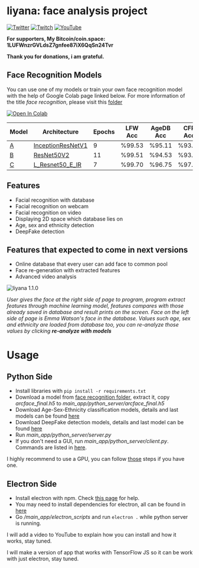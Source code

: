 # liyana: face analysis project

[<img src="https://cdn2.iconfinder.com/data/icons/minimalism/128/twitter.png" alt="Twitter" title="follow my twitter to hear more about AI"/>](https://twitter.com/tyburakk)                            [<img src="https://i7.uihere.com/icons/381/52/851/logo-media-social-twitch-icon-ac3b3fceb6a1933f5769a3bb147b2963.png" alt="Twitch" title="i sometimes make live coding, follow to get notificated when i go live"/>](https://www.twitch.tv/tyburak)                              [<img src="https://icons.iconarchive.com/icons/dakirby309/simply-styled/128/YouTube-icon.png" alt="YouTube" title="i will make instructive videos about both liyana and AI, stay tuned"/>](https://www.youtube.com/channel/UC_ruNwRztPY_P4aUxbIFuOQ)



__For supporters, My Bitcoin/coin.space: 1LUFWnzrGVLdsZ7gnfee87iX6QqSn24Tvr__

__Thank you for donations, i am grateful.__



## Face Recognition Models

You can use one of my models or train your own face recognition model with the help of Google Colab page linked below. For more information of the title *face recognition*, please visit this [folder](face_recognition/)

[![Open In Colab](https://colab.research.google.com/assets/colab-badge.svg)](https://colab.research.google.com/github/aangfanboy/deepface/blob/master/Face_Recognition_Model_Training_ArcFace.ipynb)



| Model                                                        | Architecture                                                 | Epochs | LFW Acc | AgeDB Acc | CFP Acc |
| ------------------------------------------------------------ | ------------------------------------------------------------ | ------ | ------- | --------- | ------- |
| [A](https://drive.google.com/open?id=1gUuir8ul-_RFCtnavUwSWSeqy9BVN9wF) | [InceptionResNetV1](model_scripts/inception_resnet_v1.py)    | 9      | %99.53  | %95.11    | %93.97  |
| [B](https://drive.google.com/open?id=1bTV279ZIs6p7kdARqyrqU4Vujtf5_cCF) | [ResNet50V2](https://www.tensorflow.org/api_docs/python/tf/keras/applications/ResNet50V2) | 11     | %99.51  | %94.53    | %93.60  |
| [C](https://drive.google.com/open?id=1qUtjhrYDMRqc2lRPNBV1ftkbyIPmTJYp) | [L_Resnet50_E_IR](model_scripts/LResNetIR.py)                | 7      | %99.70  | %96.75    | %97.34  |



## Features

- Facial recognition with database
- Facial recognition on webcam
- Facial recognition on video
- Displaying 2D space which database lies on
- Age, sex and ethnicity detection
- DeepFake detection



## Features that expected to come in next versions

- Online database that every user can add face to common pool
- Face re-generation with extracted features
- Advanced video analysis



![liyana 1.1.0](images-and-figures/liyana_1-2-0.png)

_User gives the face at the right side of page to program, program extract features through machine learning model, features compares with those already saved in database and result prints on the screen. Face on the left side of page is Emma Watson's face in the database. Values such age, sex and ethnicity are loaded from database too, you can re-analyze those values by clicking **re-analyze with models**_



# Usage

## Python Side

- Install libraries with ``` pip install -r requirements.txt ``` 
- Download a model from [face recognition folder](/face_recognition/), extract it, copy *arcface_final.h5* to *main_app/python_server/arcface_final.h5*
- Download Age-Sex-Ethnicity classification models, details and last models can be found [here](age_sex_ethnicity_detection/)
- Download DeepFake detection models, details and last model can be found [here](deepfake_detection)
- Run *main_app/python_server/server.py*
- If you don't need a GUI, run *main_app/python_server/client.py*. Commands are listed in [here](/main_app/python_server/server.py#L11-L57).

I highly recommend to use a GPU, you can follow [those](https://www.tensorflow.org/install/gpu) steps if you have one.



## Electron Side

- Install electron with npm. Check [this page](https://www.electronjs.org/docs/tutorial/installation) for help.
- You may need to install dependencies for electron, all can be found in [here](/main_app/electron_scripts/package.json)
- Go */main_app/electron_scripts* and run ```electron .```  while python server is running. 



I will add a video to YouTube to explain how you can install and how it works, stay tuned.



I will make a version of app that works with TensorFlow JS so it can be work with just electron, stay tuned.
